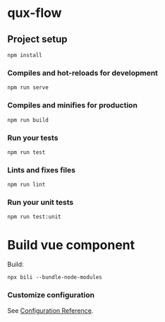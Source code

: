 # qux-flow

## Project setup
```
npm install
```

### Compiles and hot-reloads for development
```
npm run serve
```

### Compiles and minifies for production
```
npm run build
```

### Run your tests
```
npm run test
```

### Lints and fixes files
```
npm run lint
```

### Run your unit tests
```
npm run test:unit
```

# Build vue component
Build:
```
npx bili --bundle-node-modules
```

### Customize configuration
See [Configuration Reference](https://cli.vuejs.org/config/).
